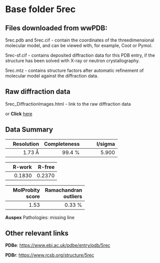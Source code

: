 # Base folder 5rec

## Files downloaded from wwPDB:

5rec.pdb and 5rec.cif - contain the coordinates of the threedimensional molecular model, and can be viewed with, for example, Coot or Pymol.

5rec-sf.cif - contains deposited diffraction data for this PDB entry, if the structure has been solved with X-ray or neutron crystallography.

5rec.mtz - contains structure factors after automatic refinement of molecular model against the diffraction data.

## Raw diffraction data

5rec_DiffractionImages.html - link to the raw diffraction data 

or **Click** [here](https://zenodo.org/record/3730590) 

## Data Summary
|   | Resolution | Completeness| I/sigma |
|---|-------------:|----------------:|--------------:|
|   |1.73 Å|99.4  %|<img width=50/>5.900|

|   | **R-work**| **R-free**   
|---|-------------:|----------------:|           
||  0.1830|  0.2370|

|   |**MolProbity<br>score**| **Ramachandran<br>outliers** 
|---|-------------:|----------------:|
||  1.53|  0.33 %|

**Auspex** Pathologies: missing line

 

## Other relevant links 
**PDBe**:  https://www.ebi.ac.uk/pdbe/entry/pdb/5rec
 
**PDBr**: https://www.rcsb.org/structure/5rec 

